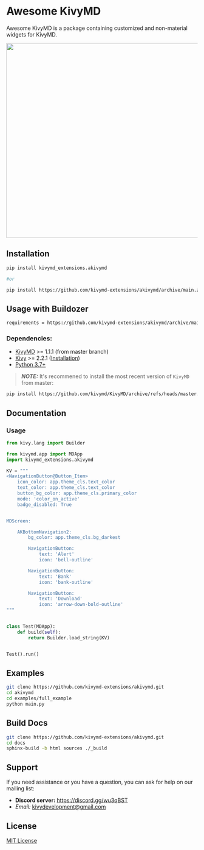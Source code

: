 # Awesome KivyMD

Awesome KivyMD is a package containing customized and non-material widgets for KivyMD.

<p align="center">
    <img align="center" width="512" src="https://raw.githubusercontent.com/quitegreensky/akivymd/master/images/preview.gif"/>
</p>

## Installation

```bash
pip install kivymd_extensions.akivymd

#or

pip install https://github.com/kivymd-extensions/akivymd/archive/main.zip
```

## Usage with Buildozer

```bash
requirements = https://github.com/kivymd-extensions/akivymd/archive/main.zip
```

### Dependencies:

- [KivyMD](https://github.com/kivymd/KivyMD) >= 1.1.1 (from master branch)
- [Kivy](https://github.com/kivy/kivy) >= 2.2.1 ([Installation](https://kivy.org/doc/stable/gettingstarted/installation.html))
- [Python 3.7+](https://www.python.org/)

> **_NOTE:_**
It's recommened to install the most recent version of `KivyMD` from master:
```bash
pip install https://github.com/kivymd/KivyMD/archive/refs/heads/master.zip
```

## Documentation

### Usage

```python
from kivy.lang import Builder

from kivymd.app import MDApp
import kivymd_extensions.akivymd

KV = """
<NavigationButton@Button_Item>
    icon_color: app.theme_cls.text_color
    text_color: app.theme_cls.text_color
    button_bg_color: app.theme_cls.primary_color
    mode: 'color_on_active'
    badge_disabled: True


MDScreen:

    AKBottomNavigation2:
        bg_color: app.theme_cls.bg_darkest

        NavigationButton:
            text: 'Alert'
            icon: 'bell-outline'

        NavigationButton:
            text: 'Bank'
            icon: 'bank-outline'

        NavigationButton:
            text: 'Download'
            icon: 'arrow-down-bold-outline'
"""


class Test(MDApp):
    def build(self):
        return Builder.load_string(KV)


Test().run()
```

## Examples

```bash
git clone https://github.com/kivymd-extensions/akivymd.git
cd akivymd
cd examples/full_example
python main.py
```

## Build Docs

```bash
git clone https://github.com/kivymd-extensions/akivymd.git
cd docs
sphinx-build -b html sources ./_build
```

## Support

If you need assistance or you have a question, you can ask for help on our mailing list:

- **Discord server:** https://discord.gg/wu3qBST
- _Email:_ kivydevelopment@gmail.com

## License

[MIT License](LICENSE)
